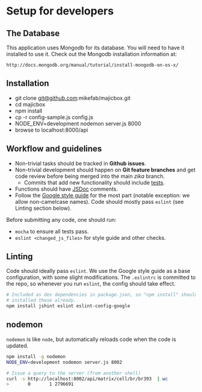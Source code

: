 # Setup for developers

## The Database

This application uses Mongodb for its database. You will need to have it installed to use it. Check out the Mongodb installation information at:

    http://docs.mongodb.org/manual/tutorial/install-mongodb-on-os-x/

## Installation
- git clone git@github.com:mikefab/majicbox.git
- cd majicbox
- npm install
- cp -r config-sample.js config.js
- NODE_ENV=development nodemon server.js 8000
- browse to localhost:8000/api


## Workflow and guidelines

* Non-trivial tasks should be tracked in **Github issues**.
* Non-trivial development should happen on **Git feature branches** and get code
  review before being merged into the main *zika* branch.
  * Commits that add new functionality should include
  [tests](https://mochajs.org).
* Functions should have [JSDoc](http://usejsdoc.org/about-getting-started.html)
  comments.
* Follow the
  [Google style guide](https://google.github.io/styleguide/javascriptguide.xml)
  for the most part (notable exception: we allow non-camelcase names). Code
  should mostly pass `eslint` (see Linting section below).

Before submitting any code, one should run:

* `mocha` to ensure all tests pass.
* `eslint <changed_js_files>` for style guide and other checks.

## Linting

Code should ideally pass `eslint`. We use the Google style guide as a base
configuration, with some slight modifications. The `.eslintrc` is committed to
the repo, so whenever you run `eslint`, the config should take effect.

```sh
# Included as dev dependencies in package.json, so "npm install" should have
# installed these already.
npm install jshint eslint eslint-config-google
```

## nodemon

`nodemon` is like `node`, but automatically reloads code when the code is
updated.

```sh
npm install -g nodemon
NODE_ENV=development nodemon server.js 8002
```

```sh
# Issue a query to the server (from another shell)
curl -s http://localhost:8002/api/matrix/cell/br/br393  | wc
>       0       1 2796691
```